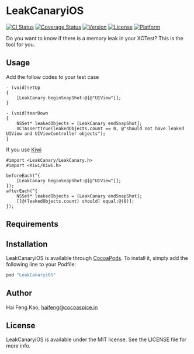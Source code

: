 # LeakCanaryiOS

[![CI Status](http://img.shields.io/travis/haifengkao/LeakCanaryiOS.svg?style=flat)](https://travis-ci.org/haifengkao/LeakCanaryiOS)
[![Coverage Status](https://coveralls.io/repos/haifengkao/LeakCanaryiOS/badge.svg?branch=master&service=github)](https://coveralls.io/github/haifengkao/LeakCanaryiOS?branch=master)
[![Version](https://img.shields.io/cocoapods/v/LeakCanaryiOS.svg?style=flat)](http://cocoapods.org/pods/LeakCanaryiOS)
[![License](https://img.shields.io/cocoapods/l/LeakCanaryiOS.svg?style=flat)](http://cocoapods.org/pods/LeakCanaryiOS)
[![Platform](https://img.shields.io/cocoapods/p/LeakCanaryiOS.svg?style=flat)](http://cocoapods.org/pods/LeakCanaryiOS)

Do you want to know if there is a memory leak in your XCTest?
This is the tool for you.

## Usage
Add the follow codes to your test case
```objc
- (void)setUp
{
    [LeakCanary beginSnapShot:@[@"UIView"]];
}

- (void)tearDown
{
    NSSet* leakedObjects = [LeakCanary endSnapShot];
    XCTAssertTrue(leakedObjects.count == 0, @"should not have leaked UIView and UIViewController objects");
}
```
If you use [Kiwi](https://github.com/kiwi-bdd/Kiwi)
```objc
#import <LeakCanary/LeakCanary.h>
#import <Kiwi/Kiwi.h>

beforeEach(^{
    [LeakCanary beginSnapShot:@[@"UIView"]];
});
afterEach(^{
    NSSet* leakedObjects = [LeakCanary endSnapShot];
    [[@(leakedObjects.count) should] equal:@(0)];
});
```


## Requirements

## Installation

LeakCanaryiOS is available through [CocoaPods](http://cocoapods.org). To install
it, simply add the following line to your Podfile:

```ruby
pod "LeakCanaryiOS"
```

## Author

Hai Feng Kao, haifeng@cocoaspice.in

## License

LeakCanaryiOS is available under the MIT license. See the LICENSE file for more info.
